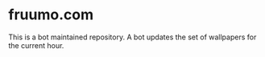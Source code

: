 # fruumo.com

This is a bot maintained repository. A bot updates the set of wallpapers for the current hour.
